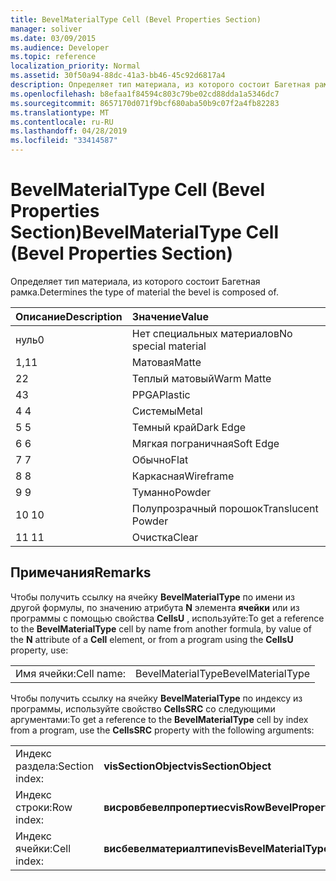 ```yaml
---
title: BevelMaterialType Cell (Bevel Properties Section)
manager: soliver
ms.date: 03/09/2015
ms.audience: Developer
ms.topic: reference
localization_priority: Normal
ms.assetid: 30f50a94-88dc-41a3-bb46-45c92d6817a4
description: Определяет тип материала, из которого состоит Багетная рамка.
ms.openlocfilehash: b8efaa1f84594c803c79be02cd88dda1a5346dc7
ms.sourcegitcommit: 8657170d071f9bcf680aba50b9c07f2a4fb82283
ms.translationtype: MT
ms.contentlocale: ru-RU
ms.lasthandoff: 04/28/2019
ms.locfileid: "33414587"
---
```

# <a name="bevelmaterialtype-cell-bevel-properties-section"></a><span data-ttu-id="5184f-103">BevelMaterialType Cell (Bevel Properties Section)</span><span class="sxs-lookup"><span data-stu-id="5184f-103">BevelMaterialType Cell (Bevel Properties Section)</span></span>

<span data-ttu-id="5184f-104">Определяет тип материала, из которого состоит Багетная рамка.</span><span class="sxs-lookup"><span data-stu-id="5184f-104">Determines the type of material the bevel is composed of.</span></span> 
  
|<span data-ttu-id="5184f-105">**Описание**</span><span class="sxs-lookup"><span data-stu-id="5184f-105">**Description**</span></span>|<span data-ttu-id="5184f-106">**Значение**</span><span class="sxs-lookup"><span data-stu-id="5184f-106">**Value**</span></span>|
|:-----|:-----|
|<span data-ttu-id="5184f-107">нуль</span><span class="sxs-lookup"><span data-stu-id="5184f-107">0</span></span>  <br/> |<span data-ttu-id="5184f-108">Нет специальных материалов</span><span class="sxs-lookup"><span data-stu-id="5184f-108">No special material</span></span>  <br/> |
|<span data-ttu-id="5184f-109">1,1</span><span class="sxs-lookup"><span data-stu-id="5184f-109">1</span></span>  <br/> |<span data-ttu-id="5184f-110">Матовая</span><span class="sxs-lookup"><span data-stu-id="5184f-110">Matte</span></span>  <br/> |
|<span data-ttu-id="5184f-111">2</span><span class="sxs-lookup"><span data-stu-id="5184f-111">2</span></span>  <br/> |<span data-ttu-id="5184f-112">Теплый матовый</span><span class="sxs-lookup"><span data-stu-id="5184f-112">Warm Matte</span></span>  <br/> |
|<span data-ttu-id="5184f-113">4</span><span class="sxs-lookup"><span data-stu-id="5184f-113">3</span></span>  <br/> |<span data-ttu-id="5184f-114">PPGA</span><span class="sxs-lookup"><span data-stu-id="5184f-114">Plastic</span></span>  <br/> |
|<span data-ttu-id="5184f-115">4 </span><span class="sxs-lookup"><span data-stu-id="5184f-115">4</span></span>  <br/> |<span data-ttu-id="5184f-116">Системы</span><span class="sxs-lookup"><span data-stu-id="5184f-116">Metal</span></span>  <br/> |
|<span data-ttu-id="5184f-117">5 </span><span class="sxs-lookup"><span data-stu-id="5184f-117">5</span></span>  <br/> |<span data-ttu-id="5184f-118">Темный край</span><span class="sxs-lookup"><span data-stu-id="5184f-118">Dark Edge</span></span>  <br/> |
|<span data-ttu-id="5184f-119">6 </span><span class="sxs-lookup"><span data-stu-id="5184f-119">6</span></span>  <br/> |<span data-ttu-id="5184f-120">Мягкая пограничная</span><span class="sxs-lookup"><span data-stu-id="5184f-120">Soft Edge</span></span>  <br/> |
|<span data-ttu-id="5184f-121">7 </span><span class="sxs-lookup"><span data-stu-id="5184f-121">7</span></span>  <br/> |<span data-ttu-id="5184f-122">Обычно</span><span class="sxs-lookup"><span data-stu-id="5184f-122">Flat</span></span>  <br/> |
|<span data-ttu-id="5184f-123">8 </span><span class="sxs-lookup"><span data-stu-id="5184f-123">8</span></span>  <br/> |<span data-ttu-id="5184f-124">Каркасная</span><span class="sxs-lookup"><span data-stu-id="5184f-124">Wireframe</span></span>  <br/> |
|<span data-ttu-id="5184f-125">9 </span><span class="sxs-lookup"><span data-stu-id="5184f-125">9</span></span>  <br/> |<span data-ttu-id="5184f-126">Туманно</span><span class="sxs-lookup"><span data-stu-id="5184f-126">Powder</span></span>  <br/> |
|<span data-ttu-id="5184f-127">10 </span><span class="sxs-lookup"><span data-stu-id="5184f-127">10</span></span>  <br/> |<span data-ttu-id="5184f-128">Полупрозрачный порошок</span><span class="sxs-lookup"><span data-stu-id="5184f-128">Translucent Powder</span></span>  <br/> |
|<span data-ttu-id="5184f-129">11 </span><span class="sxs-lookup"><span data-stu-id="5184f-129">11</span></span>  <br/> |<span data-ttu-id="5184f-130">Очистка</span><span class="sxs-lookup"><span data-stu-id="5184f-130">Clear</span></span>  <br/> |
   
## <a name="remarks"></a><span data-ttu-id="5184f-131">Примечания</span><span class="sxs-lookup"><span data-stu-id="5184f-131">Remarks</span></span>

<span data-ttu-id="5184f-132">Чтобы получить ссылку на ячейку **BevelMaterialType** по имени из другой формулы, по значению атрибута **N** элемента **ячейки** или из программы с помощью свойства **CellsU** , используйте:</span><span class="sxs-lookup"><span data-stu-id="5184f-132">To get a reference to the **BevelMaterialType** cell by name from another formula, by value of the **N** attribute of a **Cell** element, or from a program using the **CellsU** property, use:</span></span> 
  
|||
|:-----|:-----|
| <span data-ttu-id="5184f-133">Имя ячейки:</span><span class="sxs-lookup"><span data-stu-id="5184f-133">Cell name:</span></span>  <br/> | <span data-ttu-id="5184f-134">BevelMaterialType</span><span class="sxs-lookup"><span data-stu-id="5184f-134">BevelMaterialType</span></span>  <br/> |
   
<span data-ttu-id="5184f-135">Чтобы получить ссылку на ячейку **BevelMaterialType** по индексу из программы, используйте свойство **CellsSRC** со следующими аргументами:</span><span class="sxs-lookup"><span data-stu-id="5184f-135">To get a reference to the **BevelMaterialType** cell by index from a program, use the **CellsSRC** property with the following arguments:</span></span> 
  
|||
|:-----|:-----|
| <span data-ttu-id="5184f-136">Индекс раздела:</span><span class="sxs-lookup"><span data-stu-id="5184f-136">Section index:</span></span>  <br/> |<span data-ttu-id="5184f-137">**visSectionObject**</span><span class="sxs-lookup"><span data-stu-id="5184f-137">**visSectionObject**</span></span> <br/> |
| <span data-ttu-id="5184f-138">Индекс строки:</span><span class="sxs-lookup"><span data-stu-id="5184f-138">Row index:</span></span>  <br/> |<span data-ttu-id="5184f-139">**висровбевелпропертиес**</span><span class="sxs-lookup"><span data-stu-id="5184f-139">**visRowBevelProperties**</span></span> <br/> |
| <span data-ttu-id="5184f-140">Индекс ячейки:</span><span class="sxs-lookup"><span data-stu-id="5184f-140">Cell index:</span></span>  <br/> |<span data-ttu-id="5184f-141">**висбевелматериалтипе**</span><span class="sxs-lookup"><span data-stu-id="5184f-141">**visBevelMaterialType**</span></span> <br/> |
   


